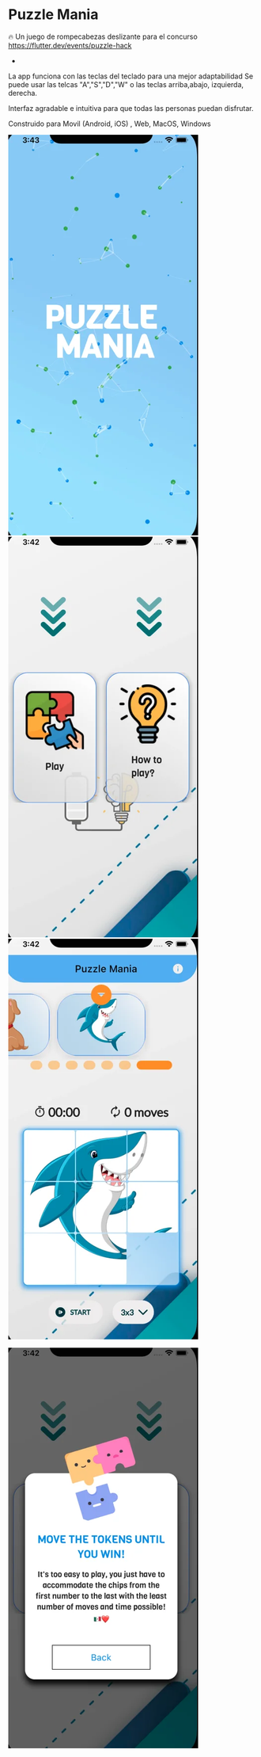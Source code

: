 # Puzzle Mania

🔥 Un juego de rompecabezas deslizante para el concurso
https://flutter.dev/events/puzzle-hack

*

La app funciona con las teclas del teclado para una mejor adaptabilidad
Se puede usar las telcas "A","S","D","W" o las teclas arriba,abajo, izquierda, derecha.

Interfaz agradable e intuitiva para que todas las personas puedan disfrutar.

Construido para Movil (Android, iOS) , Web, MacOS, Windows

![Alt text](git1.webp)
![Alt text](git2.webp)
![Alt text](git3.webp)

![Alt text](git4.webp)
